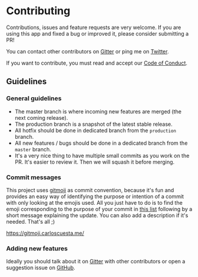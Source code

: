 # Contributing

Contributions, issues and feature requests are very welcome. If you are using this app and fixed a bug or improved it, please consider submitting a PR!

You can contact other contributors on [Gitter](https://gitter.im/conference-hall) or ping me on [Twitter](https://twitter.com/bpetetot).

If you want to contribute, you must read and accept our [Code of Conduct](/docs/CODE_OF_CONDUCT.md).

## Guidelines

### General guidelines

- The master branch is where incoming new features are merged (the next coming release).
- The production branch is a snapshot of the latest stable release.
- All hotfix should be done in dedicated branch from the `production` branch.
- All new features / bugs should be done in a dedicated branch from the `master` branch.
- It's a very nice thing to have multiple small commits as you work on the PR. It's easier to review it. Then we will squash it before merging.

### Commit messages

This project uses [gitmoji](https://gitmoji.carloscuesta.me/) as commit convention, because it's fun and provides an easy way of identifying the purpose or intention of a commit with only looking at the emojis used. All you just have to do is to find the emoji corresponding to the purpose of your commit in [this list](https://gitmoji.carloscuesta.me/) following by a short message explaining the update. You can also add a description if it's needed. That's all ;)

https://gitmoji.carloscuesta.me/

### Adding new features

Ideally you should talk about it on [Gitter](https://gitter.im/conference-hall) with other contributors or open a suggestion issue on [GitHub](https://github.com/bpetetot/conference-hall).
